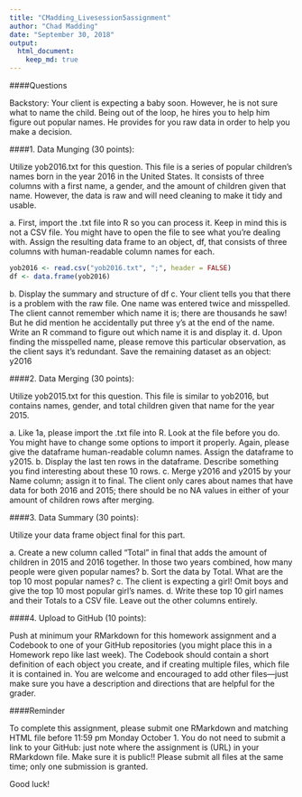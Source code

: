 ```yaml
---
title: "CMadding_Livesession5assignment"
author: "Chad Madding"
date: "September 30, 2018"
output:
  html_document:
    keep_md: true
---
```




####Questions

   Backstory: Your client is expecting a baby soon.  However, he is not sure what to name the child.  Being out of the loop, he hires you to help him figure out popular names.  He provides for you raw data in order to help you make a decision.

####1.	Data Munging (30 points):
   
   Utilize yob2016.txt for this question. This file is a series of popular children’s names born in the year 2016 in the United States.  It consists of three columns with a first name, a gender, and the amount of children given that name.  However, the data is raw and will need cleaning to make it tidy and usable.

   a.	First, import the .txt file into R so you can process it. Keep in mind this is not a CSV file.  You might have to open the file to see what you’re dealing with.  Assign the resulting data frame to an object, df, that consists of three columns with human-readable column names for each.

```r
yob2016 <- read.csv("yob2016.txt", ";", header = FALSE)
df <- data.frame(yob2016)
```
   
   
   b.	Display the summary and structure of df
   c.	Your client tells you that there is a problem with the raw file.  One name was entered twice and misspelled.  The client cannot remember which name it is; there are thousands he saw! But he did mention he accidentally put three y’s at the end of the name.  Write an R command to figure out which name it is and display it.
   d.	Upon finding the misspelled name, please remove this particular observation, as the client says it’s redundant.  Save the remaining dataset as an object: y2016

####2.	Data Merging (30 points):
   
   Utilize yob2015.txt for this question.  This file is similar to yob2016, but contains names, gender, and total children given that name for the year 2015.

   a.	Like 1a, please import the .txt file into R.  Look at the file before you do.  You might have to change some options to import it properly.  Again, please give the dataframe human-readable column names. Assign the dataframe to y2015.
   b.	Display the last ten rows in the dataframe.  Describe something you find interesting about these 10 rows.
   c.	Merge y2016 and y2015 by your Name column; assign it to final.  The client only cares about names that have data for both 2016 and 2015; there should be no NA values in either of your amount of children rows after merging.

####3.	Data Summary (30 points):

   Utilize your data frame object final for this part.

   a.	Create a new column called “Total” in final that adds the amount of children in 2015 and 2016 together.  In those two years combined, how many people were given popular names?
   b.	Sort the data by Total.  What are the top 10 most popular names?
   c.	The client is expecting a girl!  Omit boys and give the top 10 most popular girl’s names.
   d.	Write these top 10 girl names and their Totals to a CSV file.  Leave out the other columns entirely.
   
####4.	Upload to GitHub (10 points):

   Push at minimum your RMarkdown for this homework assignment and a Codebook to one of your GitHub repositories (you might place this in a Homework repo like last week).  The Codebook should contain a short definition of each object you create, and if creating multiple files, which file it is contained in.  You are welcome and encouraged to add other files—just make sure you have a description and directions that are helpful for the grader.
    
####Reminder

To complete this assignment, please submit one RMarkdown and matching HTML file before 11:59 pm Monday October 1.  You do not need to submit a link to your GitHub: just note where the assignment is (URL) in your RMarkdown file.  Make sure it is public!! Please submit all files at the same time; only one submission is granted.

Good luck!
